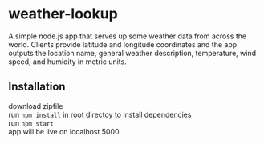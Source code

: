 # weather-lookup
A simple node.js app that serves up some weather data from across the world. Clients provide latitude and longitude coordinates and the app outputs the location name, general weather description, temperature, wind speed, and humidity in metric units.
## Installation
download zipfile<br>
run `npm install` in root directoy to install dependencies<br>
run `npm start`<br>
app will be live on localhost 5000
